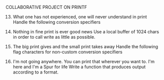 COLLABORATIVE PROJECT ON PRINTF

13. What one has not experienced, one will never understand in print
Handle the following conversion specifiers

24. Nothing in fine print is ever good news
Use a local buffer of 1024 chars in order to call write as little as possible.

37. The big print gives and the small print takes away
Handle the following flag characters for non-custom conversion specifiers

00. I'm not going anywhere. You can print that wherever you want to. I'm here and I'm a Spur for life
Write a function that produces output according to a format.
